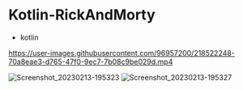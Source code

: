 # Kotlin-RickAndMorty

* kotlin

https://user-images.githubusercontent.com/96957200/218522248-70a8eae3-d765-47f0-9ec7-7b08c9be029d.mp4

![Screenshot_20230213-195323](https://user-images.githubusercontent.com/96957200/218522301-6585546f-11aa-4dc3-867d-6ee6fde5ccf2.png)
![Screenshot_20230213-195327](https://user-images.githubusercontent.com/96957200/218522306-dcb8dc9f-abc5-4168-8b5e-ddf0e1eba9f8.png)
